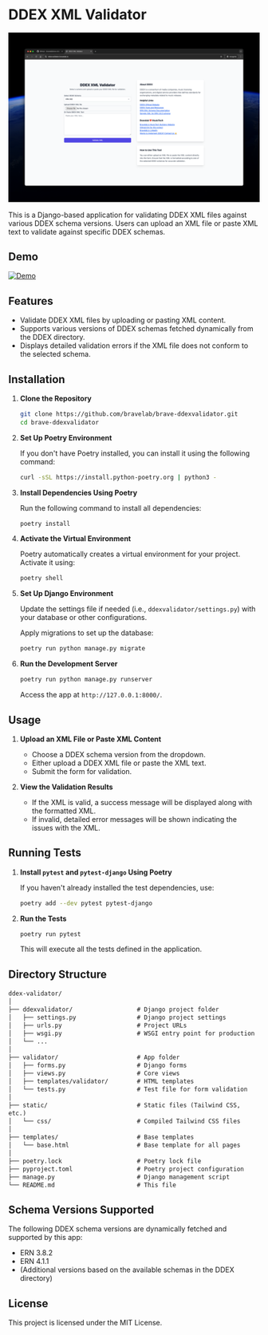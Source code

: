 
# DDEX XML Validator

![Screenshot of the DDEX Validator](./static/screenshot.png)

This is a Django-based application for validating DDEX XML files against various DDEX schema versions. Users can upload an XML file or paste XML text to validate against specific DDEX schemas.

## Demo

[![Demo](https://img.shields.io/badge/Demo-Live-brightgreen)](https://ddexvalidator.bravelab.io)

## Features
- Validate DDEX XML files by uploading or pasting XML content.
- Supports various versions of DDEX schemas fetched dynamically from the DDEX directory.
- Displays detailed validation errors if the XML file does not conform to the selected schema.

## Installation

1. **Clone the Repository**

   ```bash
   git clone https://github.com/bravelab/brave-ddexvalidator.git
   cd brave-ddexvalidator
   ```

2. **Set Up Poetry Environment**

   If you don't have Poetry installed, you can install it using the following command:

   ```bash
   curl -sSL https://install.python-poetry.org | python3 -
   ```

3. **Install Dependencies Using Poetry**

   Run the following command to install all dependencies:

   ```bash
   poetry install
   ```

4. **Activate the Virtual Environment**

   Poetry automatically creates a virtual environment for your project. Activate it using:

   ```bash
   poetry shell
   ```

5. **Set Up Django Environment**

   Update the settings file if needed (i.e., `ddexvalidator/settings.py`) with your database or other configurations.

   Apply migrations to set up the database:

   ```bash
   poetry run python manage.py migrate
   ```

6. **Run the Development Server**

   ```bash
   poetry run python manage.py runserver
   ```

   Access the app at `http://127.0.0.1:8000/`.

## Usage

1. **Upload an XML File or Paste XML Content**
   - Choose a DDEX schema version from the dropdown.
   - Either upload a DDEX XML file or paste the XML text.
   - Submit the form for validation.
   
2. **View the Validation Results**
   - If the XML is valid, a success message will be displayed along with the formatted XML.
   - If invalid, detailed error messages will be shown indicating the issues with the XML.

## Running Tests

1. **Install `pytest` and `pytest-django` Using Poetry**

   If you haven't already installed the test dependencies, use:

   ```bash
   poetry add --dev pytest pytest-django
   ```

2. **Run the Tests**

   ```bash
   poetry run pytest
   ```

   This will execute all the tests defined in the application.

## Directory Structure

```plaintext
ddex-validator/
│
├── ddexvalidator/                  # Django project folder
│   ├── settings.py                 # Django project settings
│   ├── urls.py                     # Project URLs
│   ├── wsgi.py                     # WSGI entry point for production
│   └── ...
│
├── validator/                      # App folder
│   ├── forms.py                    # Django forms
│   ├── views.py                    # Core views
│   ├── templates/validator/        # HTML templates
│   └── tests.py                    # Test file for form validation
│
├── static/                         # Static files (Tailwind CSS, etc.)
│   └── css/                        # Compiled Tailwind CSS files
│
├── templates/                      # Base templates
│   └── base.html                   # Base template for all pages
│
├── poetry.lock                     # Poetry lock file
├── pyproject.toml                  # Poetry project configuration
├── manage.py                       # Django management script
└── README.md                       # This file
```

## Schema Versions Supported

The following DDEX schema versions are dynamically fetched and supported by this app:

- ERN 3.8.2
- ERN 4.1.1
- (Additional versions based on the available schemas in the DDEX directory)


## License
This project is licensed under the MIT License.
